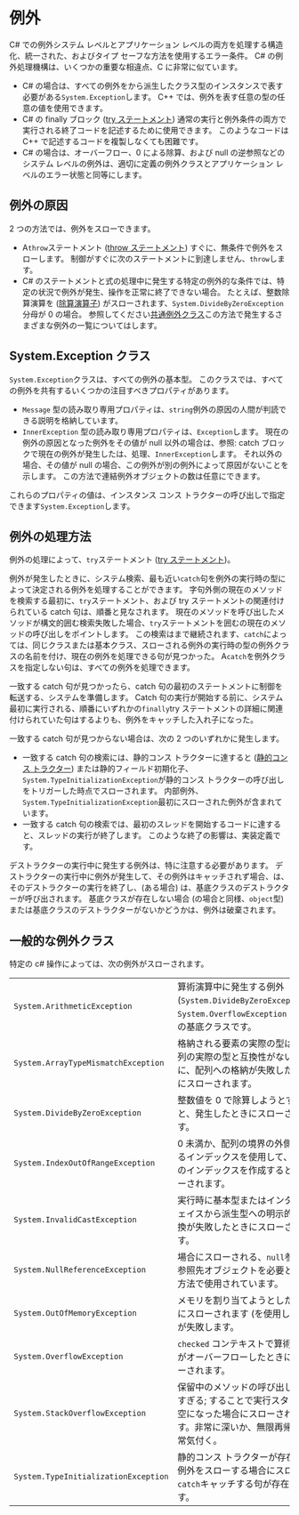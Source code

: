 # <a name="exceptions"></a>例外

C# での例外システム レベルとアプリケーション レベルの両方を処理する構造化、統一された、およびタイプ セーフな方法を使用するエラー条件。 C# の例外処理機構は、いくつかの重要な相違点、C に非常に似ています。

*  C# の場合は、すべての例外をから派生したクラス型のインスタンスで表す必要がある`System.Exception`します。 C++ では、例外を表す任意の型の任意の値を使用できます。
*  C# の finally ブロック ([try ステートメント](statements.md#the-try-statement)) 通常の実行と例外条件の両方で実行される終了コードを記述するために使用できます。 このようなコードは C++ で記述するコードを複製しなくても困難です。
*  C# の場合は、オーバーフロー、0 による除算、および null の逆参照などのシステム レベルの例外は、適切に定義の例外クラスとアプリケーション レベルのエラー状態と同等にします。

## <a name="causes-of-exceptions"></a>例外の原因

2 つの方法では、例外をスローできます。

*  A`throw`ステートメント ([throw ステートメント](statements.md#the-throw-statement)) すぐに、無条件で例外をスローします。 制御がすぐに次のステートメントに到達しません、`throw`します。
*  C# のステートメントと式の処理中に発生する特定の例外的な条件では、特定の状況で例外が発生、操作を正常に終了できない場合。 たとえば、整数除算演算を ([除算演算子](expressions.md#division-operator)) がスローされます、`System.DivideByZeroException`分母が 0 の場合。 参照してください[共通例外クラス](exceptions.md#common-exception-classes)この方法で発生するさまざまな例外の一覧についてはします。

## <a name="the-systemexception-class"></a>System.Exception クラス

`System.Exception`クラスは、すべての例外の基本型。 このクラスでは、すべての例外を共有するいくつかの注目すべきプロパティがあります。

*  `Message` 型の読み取り専用プロパティは、`string`例外の原因の人間が判読できる説明を格納しています。
*  `InnerException` 型の読み取り専用プロパティは、`Exception`します。 現在の例外の原因となった例外をその値が null 以外の場合は、参照: catch ブロックで現在の例外が発生したは、処理、`InnerException`します。 それ以外の場合、その値が null の場合、この例外が別の例外によって原因がないことを示します。 この方法で連結例外オブジェクトの数は任意にできます。

これらのプロパティの値は、インスタンス コンス トラクターの呼び出しで指定できます`System.Exception`します。

## <a name="how-exceptions-are-handled"></a>例外の処理方法

例外の処理によって、`try`ステートメント ([try ステートメント](statements.md#the-try-statement))。

例外が発生したときに、システム検索、最も近い`catch`句を例外の実行時の型によって決定される例外を処理することができます。 字句外側の現在のメソッドを検索する最初に、`try`ステートメント、および try ステートメントの関連付けられている catch 句は、順番と見なされます。 現在のメソッドを呼び出したメソッドが構文的囲む検索失敗した場合、`try`ステートメントを囲むの現在のメソッドの呼び出しをポイントします。 この検索はまで継続されます、`catch`によっては、同じクラスまたは基本クラス、スローされる例外の実行時の型の例外クラスの名前を付け、現在の例外を処理できる句が見つかった。 A`catch`を例外クラスを指定しない句は、すべての例外を処理できます。

一致する catch 句が見つかったら、catch 句の最初のステートメントに制御を転送する、システムを準備します。 Catch 句の実行が開始する前に、システム最初に実行される、順番にいずれかの`finally`try ステートメントの詳細に関連付けられていた句はするよりも、例外をキャッチした入れ子になった。

一致する catch 句が見つからない場合は、次の 2 つのいずれかに発生します。

*  一致する catch 句の検索には、静的コンス トラクターに達すると ([静的コンス トラクター](classes.md#static-constructors)) または静的フィールド初期化子、`System.TypeInitializationException`が静的コンス トラクターの呼び出しをトリガーした時点でスローされます。 内部例外、`System.TypeInitializationException`最初にスローされた例外が含まれています。
*  一致する catch 句の検索では、最初のスレッドを開始するコードに達すると、スレッドの実行が終了します。 このような終了の影響は、実装定義です。

デストラクターの実行中に発生する例外は、特に注意する必要があります。 デストラクターの実行中に例外が発生して、その例外はキャッチされず場合、は、そのデストラクターの実行を終了し、(ある場合) は、基底クラスのデストラクターが呼び出されます。 基底クラスが存在しない場合 (の場合と同様、`object`型) または基底クラスのデストラクターがないかどうかは、例外は破棄されます。

## <a name="common-exception-classes"></a>一般的な例外クラス

特定の c# 操作によっては、次の例外がスローされます。

|                                      |                |
|--------------------------------------|----------------|
| `System.ArithmeticException`         | 算術演算中に発生する例外 (`System.DivideByZeroException`、`System.OverflowException` など) の基底クラスです。 | 
| `System.ArrayTypeMismatchException`  | 格納される要素の実際の型は、配列の実際の型と互換性がないために、配列への格納が失敗したときにスローされます。 | 
| `System.DivideByZeroException`       | 整数値を 0 で除算しようとすると、発生したときにスローされます。 | 
| `System.IndexOutOfRangeException`    | 0 未満か、配列の境界の外側であるインデックスを使用して、配列のインデックスを作成するとスローされます。 | 
| `System.InvalidCastException`        | 実行時に基本型またはインターフェイスから派生型への明示的な変換が失敗したときにスローされます。 | 
| `System.NullReferenceException`      | 場合にスローされる、`null`参照が参照先オブジェクトを必要とする方法で使用されています。 | 
| `System.OutOfMemoryException`        | メモリを割り当てようとした場合にスローされます (を使用して`new`) が失敗します。 | 
| `System.OverflowException`           | `checked` コンテキストで算術演算がオーバーフローしたときにスローされます。 | 
| `System.StackOverflowException`      | 保留中のメソッドの呼び出しが多すぎる; することで実行スタックが空になった場合にスローされます。非常に深いか、無限再帰の通常気付く。 | 
| `System.TypeInitializationException` | 静的コンス トラクターが存在し、例外をスローする場合にスロー`catch`キャッチする句が存在します。 | 
